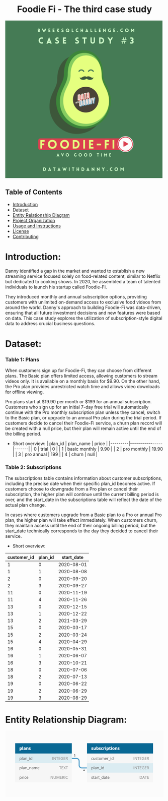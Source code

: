 <!-- Project Title -->
<h1 align="center"> Foodie Fi - The third case study</h1>

<img src="logo-week-3.png" alt="isolated" width="500"/> 

<!-- Table of Contents -->
## Table of Contents

- [Introduction](#introduction)
- [Dataset](#dataset)
- [Entity Relationship Diagram](#entity-relationship)
- [Project Organization](#project-organization)
- [Usage and Instructions](#usage-and-instructions)
- [License](#license)
- [Contributing](#contributing)


<!-- Introduction -->
# Introduction:

 Danny identified a gap in the market and wanted to establish a new streaming service focused solely on food-related content, similar to Netflix but dedicated to cooking shows. In 2020, he assembled a team of talented individuals to launch his startup called Foodie-Fi. 

 They introduced monthly and annual subscription options, providing customers with unlimited on-demand access to exclusive food videos from around the world. Danny's approach to building Foodie-Fi was data-driven, ensuring that all future investment decisions and new features were based on data. This case study explores the utilization of subscription-style digital data to address crucial business questions.



<!-- Dataset -->
# Dataset:

### Table 1: Plans

 When customers sign up for Foodie-Fi, they can choose from different plans. The Basic plan offers limited access, allowing customers to stream videos only. It is available on a monthly basis for $9.90. On the other hand, the Pro plan provides unrestricted watch time and allows video downloads for offline viewing. 
 
 Pro plans start at $19.90 per month or $199 for an annual subscription. Customers who sign up for an initial 7-day free trial will automatically continue with the Pro monthly subscription plan unless they cancel, switch to the Basic plan, or upgrade to an annual Pro plan during the trial period. If customers decide to cancel their Foodie-Fi service, a churn plan record will be created with a null price, but their plan will remain active until the end of the billing period.

- Short overview: 
| plan_id |   plan_name    | price |
|---------|----------------|-------|
|    0    |     trial      |   0   |
|    1    | basic monthly  | 9.90  |
|    2    |  pro monthly   | 19.90 |
|    3    |  pro annual    |  199  |
|    4    |     churn      |  null |


 ### Table 2: Subscriptions

 The subscriptions table contains information about customer subscriptions, including the precise date when their specific plan_id becomes active. If customers choose to downgrade from a Pro plan or cancel their subscription, the higher plan will continue until the current billing period is over, and the start_date in the subscriptions table will reflect the date of the actual plan change. 

 In cases where customers upgrade from a Basic plan to a Pro or annual Pro plan, the higher plan will take effect immediately. When customers churn, they maintain access until the end of their ongoing billing period, but the start_date technically corresponds to the day they decided to cancel their service.

- Short overview: 

| customer_id | plan_id | start_date |
|-------------|---------|------------|
|      1      |    0    | 2020-08-01 |
|      1      |    1    | 2020-08-08 |
|      2      |    0    | 2020-09-20 |
|      2      |    3    | 2020-09-27 |
|     11      |    0    | 2020-11-19 |
|     11      |    4    | 2020-11-26 |
|     13      |    0    | 2020-12-15 |
|     13      |    1    | 2020-12-22 |
|     13      |    2    | 2021-03-29 |
|     15      |    0    | 2020-03-17 |
|     15      |    2    | 2020-03-24 |
|     15      |    4    | 2020-04-29 |
|     16      |    0    | 2020-05-31 |
|     16      |    1    | 2020-06-07 |
|     16      |    3    | 2020-10-21 |
|     18      |    0    | 2020-07-06 |
|     18      |    2    | 2020-07-13 |
|     19      |    0    | 2020-06-22 |
|     19      |    2    | 2020-06-29 |
|     19      |    3    | 2020-08-29 |

<!-- Entity Relationship Diagram -->
# Entity Relationship Diagram: 

![Diagram](data-model-week3.png "Entity Relationship Diagram!")
